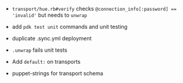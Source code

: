 * `transport/hue.rb#verify` checks `@connection_info[:password] == 'invalid'` but needs to `unwrap`

* add `pdk test unit` commands and unit testing

* duplicate .sync.yml deployment

* `.unwrap` fails unit tests

* Add `default:` on transports

* puppet-strings for transport schema

